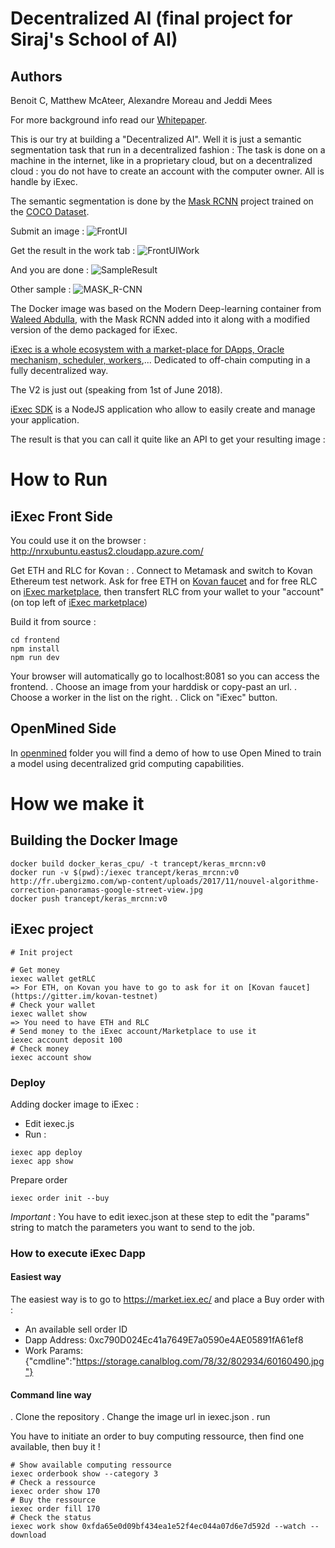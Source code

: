 # Decentralized AI (final project for Siraj's School of AI)

## Authors
Benoit C, Matthew McAteer, Alexandre Moreau and Jeddi Mees

For more background info read our [Whitepaper](https://github.com/trancept/decentralized_AI/blob/master/whitepaper/whitepaper.md).

This is our try at building a "Decentralized AI". Well it is just a semantic segmentation task that run in a decentralized fashion : The task is done on a machine in the internet, like in a proprietary cloud, but on a decentralized cloud : you do not have to create an account with the computer owner. All is handle by iExec.

The semantic segmentation is done by the [Mask RCNN](https://github.com/matterport/Mask_RCNN) project trained on the [COCO Dataset](http://cocodataset.org/).

Submit an image :
![FrontUI](https://raw.githubusercontent.com/trancept/decentralized_AI/master/img/front_ai2.jpg)

Get the result in the work tab :
![FrontUIWork](https://raw.githubusercontent.com/trancept/decentralized_AI/master/img/front-work.jpg)

And you are done :
![SampleResult](https://raw.githubusercontent.com/trancept/decentralized_AI/master/img/iexec-team-MRCNN.png)


Other sample :
![MASK_R-CNN](https://github.com/trancept/decentralized_AI/blob/master/img/20180604_143926.png)

The Docker image was based on the Modern Deep-learning container from [Waleed Abdulla](https://hub.docker.com/r/waleedka/modern-deep-learning/), with the Mask RCNN added into it along with a modified version of the demo packaged for iExec.

[iExec is a whole ecosystem with a market-place for DApps, Oracle mechanism, scheduler, workers](https://cdn-images-1.medium.com/max/1200/1*iiERfyS1iqvVXNCXFrghfA.jpeg),... Dedicated to off-chain computing in a fully decentralized way.

The V2 is just out (speaking from 1st of June 2018).

[iExec SDK](https://github.com/iExecBlockchainComputing/iexec-sdk) is a NodeJS application who allow to easily create and manage your application.

The result is that you can call it quite like an API to get your resulting image :

# How to Run 
## iExec Front Side

You could use it on the browser : http://nrxubuntu.eastus2.cloudapp.azure.com/

Get ETH and RLC for Kovan :
. Connect to Metamask and switch to Kovan Ethereum test network. Ask for free ETH on [Kovan faucet](https://gitter.im/kovan-testnet) and for free RLC on [iExec marketplace](https://market.iex.ec/), then transfert RLC from your wallet to your "account" (on top left of [iExec marketplace](https://market.iex.ec/))

Build it from source :
```
cd frontend
npm install
npm run dev
```
Your browser will automatically go to localhost:8081 so you can access the frontend.
. Choose an image from your harddisk or copy-past an url.
. Choose a worker in the list on the right.
. Click on "iExec" button.

## OpenMined Side

In [openmined](https://github.com/trancept/decentralized_AI/tree/master/openmined) folder you will find a demo of how to use Open Mined to train a model using decentralized grid computing capabilities.

# How we make it

## Building the Docker Image

```
docker build docker_keras_cpu/ -t trancept/keras_mrcnn:v0
docker run -v $(pwd):/iexec trancept/keras_mrcnn:v0  http://fr.ubergizmo.com/wp-content/uploads/2017/11/nouvel-algorithme-correction-panoramas-google-street-view.jpg
docker push trancept/keras_mrcnn:v0
```


## iExec project

```
# Init project

# Get money
iexec wallet getRLC
=> For ETH, on Kovan you have to go to ask for it on [Kovan faucet](https://gitter.im/kovan-testnet)
# Check your wallet
iexec wallet show
=> You need to have ETH and RLC
# Send money to the iExec account/Marketplace to use it
iexec account deposit 100
# Check money
iexec account show
```

### Deploy

Adding docker image to iExec :
- Edit iexec.js
- Run :
```
iexec app deploy
iexec app show
```
Prepare order

```
iexec order init --buy
```
*Important* : You have to edit iexec.json at these step to edit the "params" string to match the parameters you want to send to the job.


### How to execute iExec Dapp

#### Easiest way

The easiest way is to go to https://market.iex.ec/ and place a Buy order with :
- An available sell order ID
- Dapp Address: 0xc790D024Ec41a7649E7a0590e4AE05891fA61ef8
- Work Params: {"cmdline":"https://storage.canalblog.com/78/32/802934/60160490.jpg"}
 
#### Command line way

. Clone the repository
. Change the image url in iexec.json
. run

You have to initiate an order to buy computing ressource, then find one available, then buy it !

```
# Show available computing ressource
iexec orderbook show --category 3
# Check a ressource
iexec order show 170
# Buy the ressource
iexec order fill 170
# Check the status
iexec work show 0xfda65e0d09bf434ea1e52f4ec044a07d6e7d592d --watch --download
```
